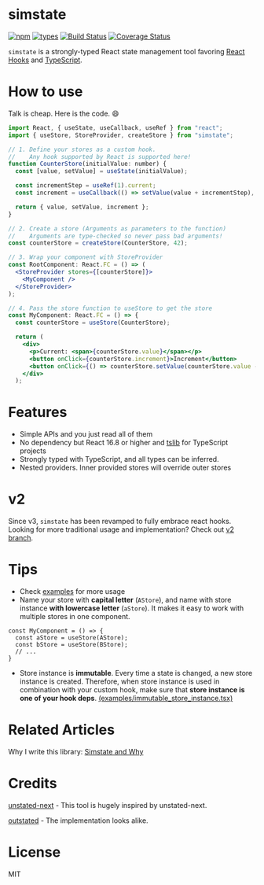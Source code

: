 # simstate
[![npm](https://img.shields.io/npm/v/simstate.svg?style=flat-square)](https://www.npmjs.com/package/simstate)
[![types](https://img.shields.io/npm/types/simstate.svg?style=flat-square)](https://www.npmjs.com/package/simstate)
[![Build Status](https://img.shields.io/travis/ddadaal/simstate.svg?style=flat-square)](https://travis-ci.org/ddadaal/simstate) 
[![Coverage Status](https://img.shields.io/coveralls/github/ddadaal/simstate.svg?style=flat-square)](https://coveralls.io/github/ddadaal/simstate?branch=master) 

`simstate` is a strongly-typed React state management tool favoring [React Hooks](https://reactjs.org/docs/hooks-intro.html) and [TypeScript](https://www.typescriptlang.org/).

# How to use

Talk is cheap. Here is the code. :smile:

```jsx
import React, { useState, useCallback, useRef } from "react";
import { useStore, StoreProvider, createStore } from "simstate";

// 1. Define your stores as a custom hook.
//    Any hook supported by React is supported here!
function CounterStore(initialValue: number) {
  const [value, setValue] = useState(initialValue);

  const incrementStep = useRef(1).current;
  const increment = useCallback(() => setValue(value + incrementStep), [value]);

  return { value, setValue, increment };
}

// 2. Create a store (Arguments as parameters to the function)
//    Arguments are type-checked so never pass bad arguments!
const counterStore = createStore(CounterStore, 42);

// 3. Wrap your component with StoreProvider
const RootComponent: React.FC = () => (
  <StoreProvider stores={[counterStore]}>
    <MyComponent />
  </StoreProvider>
);

// 4. Pass the store function to useStore to get the store
const MyComponent: React.FC = () => {
  const counterStore = useStore(CounterStore);

  return (
    <div>
      <p>Current: <span>{counterStore.value}</span></p>
      <button onClick={counterStore.increment}>Increment</button>
      <button onClick={() => counterStore.setValue(counterStore.value - 1)}>Decrement</button>
    </div>
  );
```

# Features

- Simple APIs and you just read all of them
- No dependency but React 16.8 or higher and [tslib](https://github.com/Microsoft/tslib) for TypeScript projects
- Strongly typed with TypeScript, and all types can be inferred.
- Nested providers. Inner provided stores will override outer stores

# v2 

Since v3, `simstate` has been revamped to fully embrace react hooks. Looking for more traditional usage and implementation? Check out [v2 branch](https://github.com/ddadaal/simstate/tree/v2).

# Tips

- Check [examples](https://github.com/ddadaal/simstate/tree/master/examples) for more usage
- Name your store with **capital letter** (`AStore`), and name with store instance **with lowercase letter** (`aStore`). It makes it easy to work with multiple stores in one component.

```tsx
const MyComponent = () => {
  const aStore = useStore(AStore);
  const bStore = useStore(BStore);
  // ...
}
```

- Store instance is **immutable**. Every time a state is changed, a new store instance is created. Therefore, when store instance is used in combination with your custom hook, make sure that **store instance is one of your hook deps**. [(examples/immutable_store_instance.tsx)](https://github.com/ddadaal/simstate/blob/master/examples/immutable_store_instance.tsx)

# Related Articles

Why I write this library: [Simstate and Why](https://ddadaal.me/articles/simstate-and-why/en)

# Credits

[unstated-next](https://github.com/jamiebuilds/unstated-next) - This tool is hugely inspired by unstated-next.

[outstated](https://github.com/yamalight/outstated/) - The implementation looks alike. 

# License

MIT